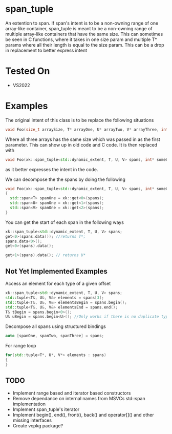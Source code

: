 # span_tuple
An extention to span. If span's intent is to be a non-owning range of one array-like container, span_tuple is meant to be a non-owning range of multiple array-like containers that have the same size. This can sometimes be seen in C functions, where it takes in one size param and multiple T* params where all their length is equal to the size param. This can be a drop in replacement to better express intent

# Tested On
- VS2022

# Examples
The original intent of this class is to be replace the following situations
```c++
void Foo(size_t arraySize, T* arrayOne, U* arrayTwo, V* arrayThree, int* someUnrelatedPointer);
```
Where all three arrays has the same size which was passed in as the first parameter. This can show up in old code and C code. It is then replaced with
```c++
void Foo(xk::span_tuple<std::dynamic_extent, T, U, V> spans, int* someUnrelatedPointer);
```
as it better expresses the intent in the code. 

We can decompose the the spans by doing the following
```c++
void Foo(xk::span_tuple<std::dynamic_extent, T, U, V> spans, int* someUnrelatedPointer)
{
  std::span<T> spanOne = xk::get<0>(spans);
  std::span<U> spanOne = xk::get<1>(spans);
  std::span<V> spanOne = xk::get<2>(spans);
}
```

You can get the start of each span in the following ways
```c++
xk::span_tuple<std::dynamic_extent, T, U, V> spans;
get<0>(spans.data()); //returns T*;
spans.data<0>();
get<0>(spans).data();

get<1>(spans).data(); // returns U*
```

## Not Yet Implemented Examples
Access an element for each type of a given offset
```c++
xk::span_tuple<std::dynamic_extent, T, U, V> spans;
std::tuple<T&, U&, V&> elements = spans[3];
std::tuple<T&, U&, V&> elementsBegin = spans.begin();
std::tuple<T&, U&, V&> elementsEnd = spans.end();
T& tBegin = spans.begin<0>();
U& uBegin = spans.begin<U>(); //Only works if there is no duplicate type just like a tuple
```
Decompose all spans using structured bindings
```c++
auto [spanOne, spanTwo, spanThree] = spans;
```
For range loop
```c++
for(std::tuple<T*, U*, V*> elements : spans)
{
}
```

## TODO
- Implement range based and iterator based constructors
- Remove dependance on internal names from MSVCs std::span implementation
- Implement span_tuple's iterator
- Implement begin(), end(), front(), back() and operator\[\]() and other missing interfaces
- Create vcpkg package?
